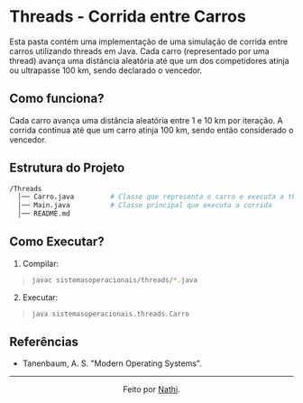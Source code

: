 # Threads - Corrida entre Carros

Esta pasta contém uma implementação de uma simulação de corrida entre carros utilizando threads em Java. Cada carro (representado por uma thread) avança uma distância aleatória até que um dos competidores atinja ou ultrapasse 100 km, sendo declarado o vencedor.

## Como funciona?

Cada carro avança uma distância aleatória entre 1 e 10 km por iteração. A corrida continua até que um carro atinja 100 km, sendo então considerado o vencedor.

## Estrutura do Projeto

```bash
/Threads
  │── Carro.java         # Classe que representa o carro e executa a thread
  │── Main.java          # Classe principal que executa a corrida
  │── README.md
```

## Como Executar?

1. Compilar:

> ```bash
> javac sistemasoperacionais/threads/*.java
> ```

2. Executar:

> ```bash
> java sistemasoperacionais.threads.Carro
> ```

## Referências

- Tanenbaum, A. S. "Modern Operating Systems".

---

<div align="center">Feito por <a href="https://github.com/nathaliacappellini">Nathi</a>.</div>